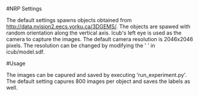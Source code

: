 
#NRP Settings

The default settings spawns objects obtained from http://data.nvision2.eecs.yorku.ca/3DGEMS/. The objects are spawed with random orientation along the vertical axis. Icub's left eye is used as the camera to capture the images. The default camera resolution is 2046x2046 pixels. The resolution can be changed by modifying the ' <sensor type="camera" name="camera_left"> ' in icub/model.sdf. 
  
#Usage

The images can be capured and saved by executing 'run_experiment.py'. The default setting capures 800 images per object and saves the labels as well. 
